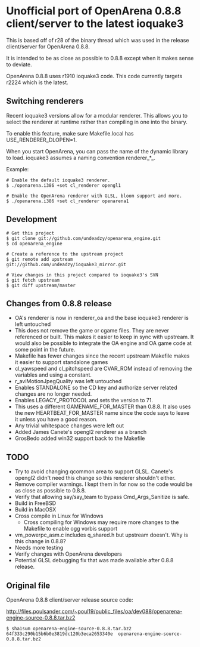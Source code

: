 Unofficial port of OpenArena 0.8.8 client/server to the latest ioquake3
=======================================================================

This is based off of r28 of the binary thread which was used in the release
client/server for OpenArena 0.8.8.

It is intended to be as close as possible to 0.8.8 except when it makes
sense to deviate.

OpenArena 0.8.8 uses r1910 ioquake3 code.  This code currently targets
r2224 which is the latest.

Switching renderers
-------------------

Recent ioquake3 versions allow for a modular renderer.  This allows you to
select the renderer at runtime rather than compiling in one into the binary.

To enable this feature, make sure Makefile.local has USE_RENDERER_DLOPEN=1.

When you start OpenArena, you can pass the name of the dynamic library to
load.  ioquake3 assumes a naming convention renderer_*_.

Example:

    # Enable the default ioquake3 renderer.
    $ ./openarena.i386 +set cl_renderer opengl1

    # Enable the OpenArena renderer with GLSL, bloom support and more.
    $ ./openarena.i386 +set cl_renderer openarena1

Development
-----------

    # Get this project
    $ git clone git://github.com/undeadzy/openarena_engine.git
    $ cd openarena_engine

    # Create a reference to the upstream project
    $ git remote add upstream git://github.com/undeadzy/ioquake3_mirror.git

    # View changes in this project compared to ioquake3's SVN
    $ git fetch upstream
    $ git diff upstream/master

Changes from 0.8.8 release
--------------------------

* OA's renderer is now in renderer_oa and the base ioquake3 renderer is left
  untouched
* This does not remove the game or cgame files.  They are never referenced or
  built.  This makes it easier to keep in sync with upstream.  It would also
  be possible to integrate the OA engine and OA game code at some point in the
  future.
* Makefile has fewer changes since the recent upstream Makefile makes it easier
  to support standalone games
* cl_yawspeed and cl_pitchspeed are CVAR_ROM instead of removing the variables
  and using a constant.
* r_aviMotionJpegQuality was left untouched
* Enables STANDALONE so the CD key and authorize server related changes are
  no longer needed.
* Enables LEGACY_PROTOCOL and sets the version to 71.
* This uses a different GAMENAME_FOR_MASTER than 0.8.8.  It also uses the new
  HEARTBEAT_FOR_MASTER name since the code says to leave it unless you have a
  good reason.
* Any trivial whitespace changes were left out
* Added James Canete's opengl2 renderer as a branch
* GrosBedo added win32 support back to the Makefile

TODO
----

* Try to avoid changing qcommon area to support GLSL.  Canete's opengl2
  didn't need this change so this renderer shouldn't either.
* Remove compiler warnings.  I kept them in for now so the code would be
  as close as possible to 0.8.8.
* Verify that allowing say/say_team to bypass Cmd_Args_Sanitize is safe.
* Build in FreeBSD
* Build in MacOSX
* Cross compile in Linux for Windows
  - Cross compiling for Windows may require more changes to the Makefile to
    enable ogg vorbis support
* vm_powerpc_asm.c includes q_shared.h but upstream doesn't.  Why is this
  change in 0.8.8?
* Needs more testing
* Verify changes with OpenArena developers
* Potential GLSL debugging fix that was made available after 0.8.8 release.

Original file
-------------

OpenArena 0.8.8 client/server release source code:

http://files.poulsander.com/~poul19/public_files/oa/dev088/openarena-engine-source-0.8.8.tar.bz2

    $ sha1sum openarena-engine-source-0.8.8.tar.bz2
    64f333c290b15b6b0e3819dc120b3eca2653340e  openarena-engine-source-0.8.8.tar.bz2

